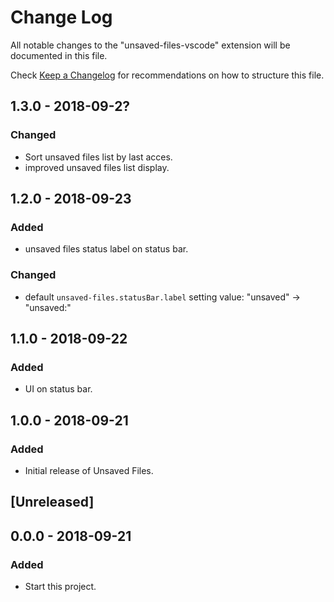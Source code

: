 # Change Log

All notable changes to the "unsaved-files-vscode" extension will be documented in this file.

Check [Keep a Changelog](http://keepachangelog.com/) for recommendations on how to structure this file.

## 1.3.0 - 2018-09-2?

### Changed

- Sort unsaved files list by last acces.
- improved unsaved files list display.

## 1.2.0 - 2018-09-23

### Added

- unsaved files status label on status bar.

### Changed

- default `unsaved-files.statusBar.label` setting value: "unsaved" -> "unsaved:"

## 1.1.0 - 2018-09-22

### Added

- UI on status bar.

## 1.0.0 - 2018-09-21

### Added

- Initial release of Unsaved Files.

## [Unreleased]

## 0.0.0 - 2018-09-21

### Added

- Start this project.
